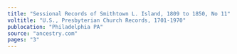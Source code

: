 ```yaml
---
title: "Sessional Records of Smithtown L. Island, 1809 to 1850, No 11"
voltitle: "U.S., Presbyterian Church Records, 1701-1970"
publocation: "Philadelphia PA"
source: "ancestry.com"
pages: "3"
---
```

